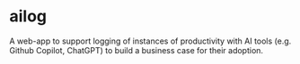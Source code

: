# ailog

A web-app to support logging of instances of productivity with AI tools (e.g. Github Copilot, ChatGPT) to build a
business case for their adoption.
